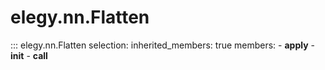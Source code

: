 # elegy.nn.Flatten

::: elegy.nn.Flatten
    selection:
        inherited_members: true
        members:
            - __apply__
            - __init__
            - __call__